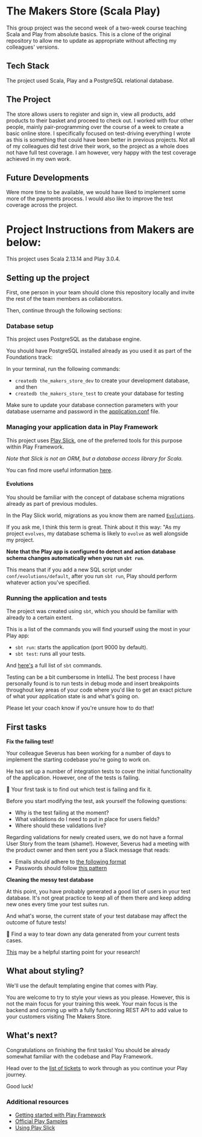 # The Makers Store (Scala Play)
This group project was the second week of a two-week course teaching Scala and Play from absolute basics. 
This is a clone of the original repository to allow me to update as appropriate without affecting my colleagues' versions.

## Tech Stack
The project used Scala, Play and a PostgreSQL relational database.

## The Project
The store allows users to register and sign in, view all products, add products to their basket and proceed to check out.
I worked with four other people, mainly pair-programming over the course of a week to create a basic online store.
I specifically focused on test-driving everything I wrote as this is something that could have been better in previous projects. 
Not all of my colleagues did test drive their work, so the project as a whole does not have full test coverage. 
I am however, very happy with the test coverage achieved in my own work.

## Future Developments
Were more time to be available, we would have liked to implement some more of the payments process. I would also like to improve the test coverage across the project.


# Project Instructions from Makers are below:

This project uses Scala 2.13.14 and Play 3.0.4.

## Setting up the project

First, one person in your team should clone this repository locally and invite
the rest of the team members as collaborators.

Then, continue through the following sections:

### Database setup

This project uses PostgreSQL as the database engine.

You should have PostgreSQL installed already as you used it as part of the
Foundations track:

In your terminal, run the following commands:
- `createdb the_makers_store_dev` to create your development database, and then
- `createdb the_makers_store_test` to create your database for testing

Make sure to update your database connection parameters with your database
username and password in the [application.conf](./conf/application.conf) file.


### Managing your application data in Play Framework

This project uses [Play Slick](https://scala-slick.org/), one of the preferred
tools for this purpose within Play Framework.

_Note that Slick is not an ORM, but a database access library for Scala._

You can find more useful information
[here](https://scala-slick.org/doc/3.0.0/orm-to-slick).


#### Evolutions

You should be familiar with the concept of database schema migrations already as
part of previous modules.

In the Play Slick world, migrations as you know them are named
[`Evolutions`](https://www.playframework.com/documentation/3.0.x/Evolutions).

If you ask me, I think this term is great. Think about it this way: "As my
project `evolves`, my database schema is likely to `evolve` as well alongside my
project.

**Note that the Play app is configured to detect and action database schema changes automatically when you run `sbt run`**.

This means that if you add a new SQL script under `conf/evolutions/default`,
after you run `sbt run`, Play should perform whatever action you've specified.


### Running the application and tests

The project was created using `sbt`, which you should be familiar with already
to a certain extent.

This is a list of the commands you will find yourself using the most in your
Play app:
- `sbt run`: starts the application (port 9000 by default).
- `sbt test`: runs all your tests.

And [here's](https://www.scala-sbt.org/1.x/docs/Running.html#Common+commands) a
full list of `sbt` commands.

<!-- OMITTED -->

Testing can be a bit cumbersome in IntelliJ. The best process I have personally
found is to run tests in debug mode and insert breakpoints throughout key areas
of your code where you'd like to get an exact picture of what your application
state is and what's going on.

Please let your coach know if you're unsure how to do that!


## First tasks

**Fix the failing test!**

Your colleague Severus has been working for a number of days to implement the
starting codebase you're going to work on.

He has set up a number of integration tests to cover the initial functionality
of the application. However, one of the tests is failing.

:dart: Your first task is to find out which test is failing and fix it.

Before you start modifying the test, ask yourself the following questions:
- Why is the test failing at the moment?
- What validations do I need to put in place for users fields?
- Where should these validations live?


<!-- OMITTED -->


Regarding validations for newly created users, we do not have a formal User Story from the team (shame!). However, Severus had a meeting with the product owner and then sent you a Slack message that reads:
- Emails should adhere to [the following format](https://developer.mozilla.org/en-US/docs/Web/HTML/Element/input/email#validation)
- Passwords should follow [this pattern](https://developer.mozilla.org/en-US/docs/Web/HTML/Element/input/password#validation)


<!-- OMITTED -->



**Cleaning the messy test database**

At this point, you have probably generated a good list of users in your test
database. It's not great practice to keep all of them there and keep adding new
ones every time your test suites run.

And what's worse, the current state of your test database may affect the outcome
of future tests!

:dart: Find a way to tear down any data generated from your current tests cases.

[This](https://www.scalatest.org/scaladoc/3.0.6/org/scalatest/BeforeAndAfterEach.html)
may be a helpful starting point for your research!


<!-- OMITTED -->


## What about styling?

We'll use the default templating engine that comes with Play.

You are welcome to try to style your views as you please. However, this is not
the main focus for your training this week. Your main focus is the backend and
coming up with a fully functioning REST API to add value to your customers
visiting The Makers Store.

## What's next?

Congratulations on finishing the first tasks! You should be already somewhat
familiar with the codebase and Play Framework.

Head over to the [list of tickets](./TICKETS.md) to work through as you continue
your Play journey.

Good luck!


### Additional resources
- [Getting started with Play Framework](https://www.playframework.com/getting-started)
- [Official Play Samples](https://github.com/playframework/play-samples)
- [Using Play Slick](https://www.playframework.com/documentation/3.0.x/PlaySlick)
